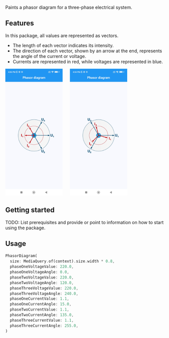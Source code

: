 Paints a phasor diagram for a three-phase electrical system.

## Features
In this package, all values are represented as vectors.
* The length of each vector indicates its intensity.
* The direction of each vector, shown by an arrow at the end, represents the angle of the current or voltage.
* Currents are represented in red, while voltages are represented in blue.

<p>
  <img src="https://github.com/Arsenije95/phasor_diagram/blob/5ff5697dad4c6968a245d9a59c98cc070c248eb1/assets/example_1.jpg"
    alt="Phasor diagram, image of the first example." height="400"/>
  &nbsp;&nbsp;&nbsp;&nbsp;
  <img src="https://github.com/Arsenije95/phasor_diagram/blob/5ff5697dad4c6968a245d9a59c98cc070c248eb1/assets/example_2.jpg"
   alt="Phasor diagram, image of the second example." height="400"/>
</p>

[//]: # (![Phasor diagram example 1]&#40;https://github.com/Arsenije95/phasor_diagram/blob/5ff5697dad4c6968a245d9a59c98cc070c248eb1/assets/example_1.jpg&#41;)

[//]: # (![Phasor diagram example 1]&#40;https://github.com/Arsenije95/phasor_diagram/blob/5ff5697dad4c6968a245d9a59c98cc070c248eb1/assets/example_2.jpg&#41;)

## Getting started

TODO: List prerequisites and provide or point to information on how to
start using the package.

## Usage

```dart
PhasorDiagram(
  size: MediaQuery.of(context).size.width * 0.8,
  phaseOneVoltageValue: 220.0,
  phaseOneVoltageAngle: 0.0,
  phaseTwoVoltageValue: 220.0,
  phaseTwoVoltageAngle: 120.0,
  phaseThreeVoltageValue: 220.0,
  phaseThreeVoltageAngle: 240.0,
  phaseOneCurrentValue: 1.1,
  phaseOneCurrentAngle: 15.0,
  phaseTwoCurrentValue: 1.1,
  phaseTwoCurrentAngle: 135.0,
  phaseThreeCurrentValue: 1.1,
  phaseThreeCurrentAngle: 255.0,
)
```
